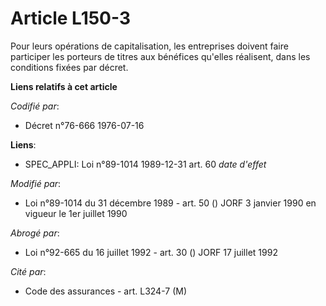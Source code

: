 # Article L150-3

Pour leurs opérations de capitalisation, les entreprises doivent faire participer les porteurs de titres aux bénéfices
qu'elles réalisent, dans les conditions fixées par décret.

**Liens relatifs à cet article**

_Codifié par_:

  - Décret n°76-666 1976-07-16

**Liens**:

  - SPEC_APPLI: Loi n°89-1014 1989-12-31 art. 60 *date d'effet*

_Modifié par_:

  - Loi n°89-1014 du 31 décembre 1989 - art. 50 () JORF 3 janvier 1990 en vigueur le 1er juillet 1990

_Abrogé par_:

  - Loi n°92-665 du 16 juillet 1992 - art. 30 () JORF 17 juillet 1992

_Cité par_:

  - Code des assurances - art. L324-7 (M)
